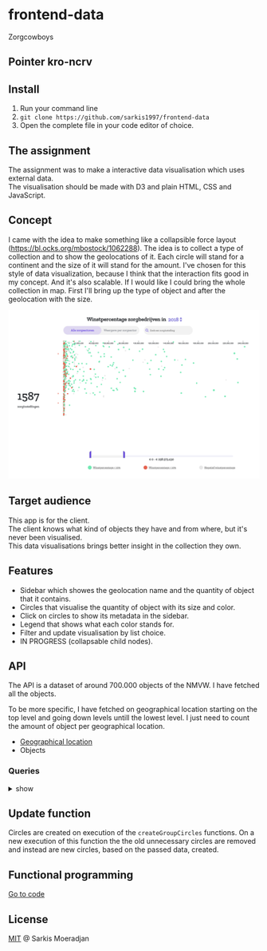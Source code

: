 # frontend-data 
Zorgcowboys

## Pointer kro-ncrv

## Install
1. Run your command line
2. `git clone https://github.com/sarkis1997/frontend-data`
3. Open the complete file in your code editor of choice.

## The assignment
The assignment was to make a interactive data visualisation which uses external data. \
The visualisation should be made with D3 and plain HTML, CSS and JavaScript.
    
## Concept
I came with the idea to make something like a collapsible force layout (https://bl.ocks.org/mbostock/1062288). The idea is to collect a type of collection and to show the geolocations of it. Each circle will stand for a continent and the size of it will stand for the amount. I've chosen for this style of data visualization, because I think that the interaction fits good in my concept. And it's also scalable. If I would like I could bring the whole collection in map. First I'll bring up the type of object and after the geolocation with the size.

<img src="https://github.com/sarkis1997/sarkis1997.GITHUB.IO/blob/master/media/homescreen.png">

## Target audience
This app is for the client.\
The client knows what kind of objects they have and from where, but it's never been visualised.\
This data visualisations brings better insight in the collection they own.

## Features
* Sidebar which showes the geolocation name and the quantity of object that it contains.
* Circles that visualise the quantity of object with its size and color.
* Click on circles to show its metadata in the sidebar.
* Legend that shows what each color stands for.
* Filter and update visualisation by list choice.
* IN PROGRESS (collapsable child nodes).

## API
The API is a dataset of around 700.000 objects of the NMVW. 
I have fetched all the objects.

To be more specific, I have fetched on geographical location starting on the top level and going down levels untill the lowest level. I just need to count the amount of object per geographical location.

* [Geographical location](https://collectie.wereldculturen.nl/thesaurus/?query=search=purl=[termmaster2]&showtype=record#/query/662d3ba5-da86-4dd1-a76f-90863ec0a547)
* Objects

### Queries
<details>
  <summary>show</summary>
  
  ## Query for fetching the top geolocations and their object quantity

  THE `{URI}` is set dynamically
  
```javascript
PREFIX rdf: <http://www.w3.org/1999/02/22-rdf-syntax-ns#>
PREFIX dc: <http://purl.org/dc/elements/1.1/>
PREFIX dct: <http://purl.org/dc/terms/>
PREFIX skos: <http://www.w3.org/2004/02/skos/core#>
PREFIX edm: <http://www.europeana.eu/schemas/edm/>
PREFIX foaf: <http://xmlns.com/foaf/0.1/>

SELECT ?herkomstSuper ?herkomstSuperLabel (COUNT(?cho) AS ?choCount) 
WHERE {
  <${URI}> skos:narrower ?herkomstSuper .
  ?herkomstSuper skos:prefLabel ?herkomstSuperLabel .

  ?herkomstSuper skos:narrower* ?herkomstSub .
  ?herkomstSub skos:prefLabel ?herkomstSubLabel .

  ?cho dct:spatial ?herkomstSub .
  
} GROUP BY ?herkomstSuper ?herkomstSuperLabel
  ```
  
</details>

## Update function
Circles are created on execution of the `createGroupCircles` functions. On a new execution of this function the the old unnecessary circles are removed and instead are new circles, based on the passed data, created.

## Functional programming
[Go to code](https://github.com/sarkis1997/frontend-data/wiki/functional-programming)

## License
<a href="https://github.com/sarkis1997/functional-programming/blob/master/LICENSE">MIT</a> @ Sarkis Moeradjan
